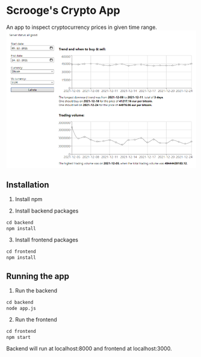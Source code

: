 # Scrooge's Crypto App
An app to inspect cryptocurrency prices in given time range.
![img](https://github.com/JesseKon/ScroogesCryptoApp/blob/main/pic.PNG)

## Installation
1. Install npm

2. Install backend packages
```
cd backend
npm install
```

3. Install frontend packages
```
cd frontend
npm install
```

## Running the app
1. Run the backend
```
cd backend
node app.js
```

2. Run the frontend
```
cd frontend
npm start
```

Backend will run at localhost:8000 and frontend at localhost:3000.
